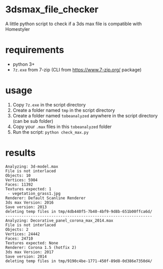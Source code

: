 # 3dsmax_file_checker
A little python script to check if a 3ds max file is compatible with Homestyler

# requirements

 - python 3+
 - `7z.exe` from 7-zip (CLI from https://www.7-zip.org/ package)

# usage

 1. Copy `7z.exe` in the script directory
 1. Create a folder named `tmp` in the script directory
 1. Create a folder named `tobeanalyzed` anywhere in the script directory (can be sub folder)
 1. Copy your `.max` files in this `tobeanalyzed` folder
 1. Run the script: `python check_max.py`

# results

````
Analyzing: 3d-model.max
File is not interlaced
Objects: 10
Vertices: 5904
Faces: 11392
Textures expected: 1
 - vegetation_grass1.jpg
Renderer: Default Scanline Renderer
3ds max Version: 2016
Save version: 2013
deleting temp files in tmp/4db440f5-7b40-4bf9-9d8b-651b00ffca6d/
----------------------------------------------------------------
Analyzing: Decorative_panel_corona_max_2014.max
File is not interlaced
Objects: 2
Vertices: 24442
Faces: 24710
Textures expected: None
Renderer: Corona 1.5 (hotfix 2)
3ds max Version: 2017
Save version: 2014
deleting temp files in tmp/9190c4be-1771-450f-89d8-0d386e7350d4/
````
